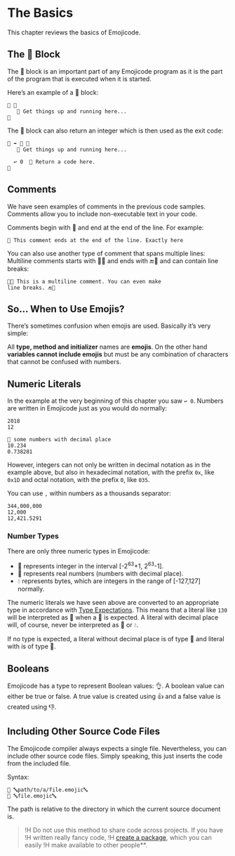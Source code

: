 # The Basics

This chapter reviews the basics of Emojicode.

## The 🏁 Block

The 🏁 block is an important part of any Emojicode program as it is the
part of the program that is executed when it is started.

Here’s an example of a 🏁 block:

```
🏁 🍇
   💭 Get things up and running here...
🍉
```

The 🏁 block can also return an integer which is then used as the exit code:

```
🏁 ➡️ 🔢 🍇
   💭 Get things up and running here...

  ↩️ 0  💭 Return a code here.
🍉
```

## Comments

We have seen examples of comments in the previous code samples. Comments
allow you to include non-executable text in your code.

Comments begin with  💭 and end at the end of the line. For example:

```
💭 This comment ends at the end of the line. Exactly here
```

You can also use another type of comment that spans multiple lines:
Multiline comments starts with 💭🔜 and ends with 🔚💭 and can contain
line breaks:

```
💭🔜 This is a multiline comment. You can even make
line breaks. 🔚💭
```

## So... When to Use Emojis?

There’s sometimes confusion when emojis are used. Basically it’s very simple:

All **type, method and initializer** names are **emojis**. On the
other hand **variables cannot include emojis** but must be any combination of
characters that cannot be confused with numbers.

## Numeric Literals

In the example at the very beginning of this chapter you saw `↩️ 0`. Numbers
are written in Emojicode just as you would do normally:

```
2018
12

💭 some numbers with decimal place
10.234
0.738281
```

However, integers can not only be written in decimal notation as in the example
above, but also in hexadecimal notation, with the prefix `0x`, like `0x1D`
and octal notation, with the prefix `0`, like `035`.

You can use `,` within numbers as a thousands separator:

```
344,000,000
12,000
12,421.5291
```

### Number Types

There are only three numeric types in Emojicode:

- 🔢 represents integer in the interval [-2<sup>63</sup>+1,
2<sup>63</sup>-1].
- 💯 represents real numbers (numbers with decimal place).
- 💧 represents bytes, which are integers in the range of [-127,127] normally.

The numeric literals we have seen above are converted to an appropriate type
in accordance with [Type Expectations](types.html#type-expectations). This means
that a literal like `130` will be interpreted as 💯 when a 💯 is expected.
A literal with decimal place will, of course, never be interpreted as 🔢 or 💧.

If no type is expected, a literal without decimal place is of type 🔢 and literal
with is of type 💯.

## Booleans

Emojicode has a type to represent Boolean values: 👌. A boolean value can either
be true or false. A true value is created using 👍 and a false value is created
using 👎.

## Including Other Source Code Files

The Emojicode compiler always expects a single file. Nevertheless, you
can include other source code files. Simply speaking, this just
inserts the code from the included file.

Syntax:

```
📜 🔤path/to/a/file.emojic🔤
📜 🔤file.emojic🔤
```

The path is relative to the directory in which the current source document is.

>!H Do not use this method to share code across projects. If you have
>!H written really fancy code,
>!H [create a package](/docs/reference/packages.html), which you can easily
>!H make available to other people**.
